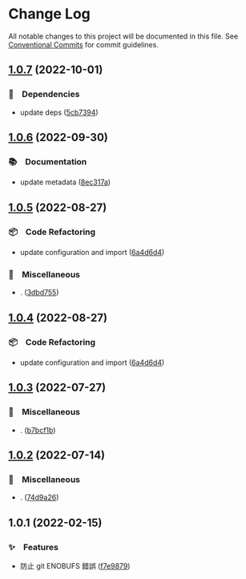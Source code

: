 # Change Log

All notable changes to this project will be documented in this file.
See [Conventional Commits](https://conventionalcommits.org) for commit guidelines.

## [1.0.7](https://github.com/bluelovers/ws-git-lazy/compare/@git-lazy/const@1.0.6...@git-lazy/const@1.0.7) (2022-10-01)



### 📌　Dependencies

* update deps ([5cb7394](https://github.com/bluelovers/ws-git-lazy/commit/5cb739437c77472bd6bc434ce55f845f4214f738))



## [1.0.6](https://github.com/bluelovers/ws-git-lazy/compare/@git-lazy/const@1.0.5...@git-lazy/const@1.0.6) (2022-09-30)



### 📚　Documentation

* update metadata ([8ec317a](https://github.com/bluelovers/ws-git-lazy/commit/8ec317aa3c7980d250ea96e1d97e3c303b4e3f6e))



## [1.0.5](https://github.com/bluelovers/ws-git-lazy/compare/@git-lazy/const@1.0.3...@git-lazy/const@1.0.5) (2022-08-27)



### 📦　Code Refactoring

* update configuration and import ([6a4d6d4](https://github.com/bluelovers/ws-git-lazy/commit/6a4d6d418dcf351e88a44dcb252269781820309a))


### 🔖　Miscellaneous

* . ([3dbd755](https://github.com/bluelovers/ws-git-lazy/commit/3dbd755009f8af585d895897fc27f61568c6c2f2))



## [1.0.4](https://github.com/bluelovers/ws-git-lazy/compare/@git-lazy/const@1.0.3...@git-lazy/const@1.0.4) (2022-08-27)



### 📦　Code Refactoring

* update configuration and import ([6a4d6d4](https://github.com/bluelovers/ws-git-lazy/commit/6a4d6d418dcf351e88a44dcb252269781820309a))



## [1.0.3](https://github.com/bluelovers/ws-git-lazy/compare/@git-lazy/const@1.0.2...@git-lazy/const@1.0.3) (2022-07-27)


### 🔖　Miscellaneous

* . ([b7bcf1b](https://github.com/bluelovers/ws-git-lazy/commit/b7bcf1bb87532628c4e50bc948d353f3a2006118))





## [1.0.2](https://github.com/bluelovers/ws-git-lazy/compare/@git-lazy/const@1.0.1...@git-lazy/const@1.0.2) (2022-07-14)


### 🔖　Miscellaneous

* . ([74d9a26](https://github.com/bluelovers/ws-git-lazy/commit/74d9a265ce1ac5b6cdccbe42d37a1df4de7f569b))





## 1.0.1 (2022-02-15)


### ✨　Features

* 防止 git ENOBUFS 錯誤 ([f7e9879](https://github.com/bluelovers/ws-git-lazy/commit/f7e9879571d498da83f432018e788e9ffd549003))
